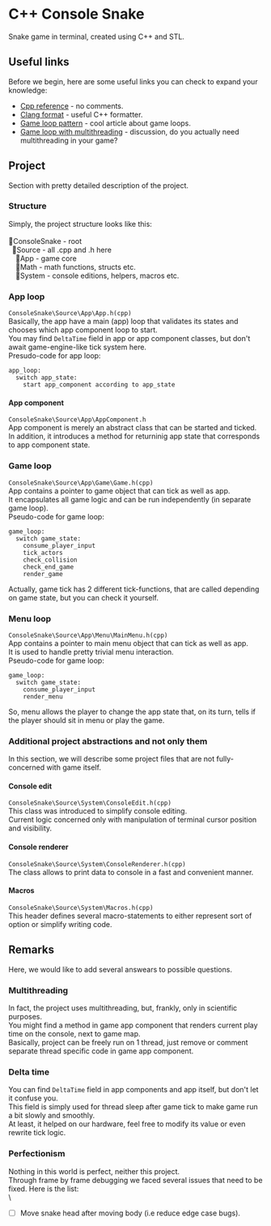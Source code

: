 # C++ Console Snake
Snake game in terminal, created using C++ and STL.

## Useful links
Before we begin, here are some useful links you can check to expand your knowledge:
- [Cpp reference](https://en.cppreference.com/) - no comments.
- [Clang format](https://clang.llvm.org/docs/ClangFormat.html) - useful C++ formatter.
- [Game loop pattern](http://gameprogrammingpatterns.com/game-loop.html) - cool article about game loops.
- [Game loop with multithreading](https://gamedev.stackexchange.com/questions/142504/game-loop-with-multithreading) - 
discussion, do you actually need multithreading in your game?

## Project
Section with pretty detailed description of the project.

### Structure
Simply, the project structure looks like this:\
\
📁ConsoleSnake - root\
&ensp;📁Source - all .cpp and .h here\
&emsp;📁App - game core\
&emsp;📁Math - math functions, structs etc.\
&emsp;📁System - console editions, helpers, macros etc.

### App loop
`ConsoleSnake\Source\App\App.h(cpp)`\
Basically, the app have a main (app) loop that validates its states and chooses which app component loop to start.\
You may find ```DeltaTime``` field in app or app component classes, but don't await game-engine-like tick system here.\
Presudo-code for app loop:
```
app_loop:
  switch app_state:
    start app_component according to app_state
```

#### App component
`ConsoleSnake\Source\App\AppComponent.h`\
App component is merely an abstract class that can be started and ticked.\
In addition, it introduces a method for returninig app state that corresponds to app component state.

### Game loop
`ConsoleSnake\Source\App\Game\Game.h(cpp)`\
App contains a pointer to game object that can tick as well as app.\
It encapsulates all game logic and can be run independently (in separate game loop).\
Pseudo-code for game loop:
```
game_loop:
  switch game_state:
    consume_player_input
    tick_actors
    check_collision
    check_end_game
    render_game
```
Actually, game tick has 2 different tick-functions, that are called depending on game state, but you can check it yourself.

### Menu loop
`ConsoleSnake\Source\App\Menu\MainMenu.h(cpp)`\
App contains a pointer to main menu object that can tick as well as app.\
It is used to handle pretty trivial menu interaction.\
Pseudo-code for game loop:
```
game_loop:
  switch game_state:
    consume_player_input
    render_menu
```
So, menu allows the player to change the app state that, on its turn, tells if the player should sit in menu or play the game.

### Additional project abstractions and not only them
In this section, we will describe some project files that are not fully-concerned with game itself.

#### Console edit
`ConsoleSnake\Source\System\ConsoleEdit.h(cpp)`\
This class was introduced to simplify console editing.\
Current logic concerned only with manipulation of terminal cursor position and visibility.

#### Console renderer
`ConsoleSnake\Source\System\ConsoleRenderer.h(cpp)`\
The class allows to print data to console in a fast and convenient manner.

#### Macros
`ConsoleSnake\Source\System\Macros.h(cpp)`\
This header defines several macro-statements to either represent sort of option or simplify writing code.

## Remarks
Here, we would like to add several answears to possible questions.

### Multithreading
In fact, the project uses multithreading, but, frankly, only in scientific purposes.\
You might find a method in game app component that renders current play time on the console, next to game map.\
Basically, project can be freely run on 1 thread, just remove or comment separate thread specific code in game app component.

### Delta time
You can find ```DeltaTime``` field in app components and app itself, but don't let it confuse you.\
This field is simply used for thread sleep after game tick to make game run a bit slowly and smoothly.\
At least, it helped on our hardware, feel free to modify its value or even rewrite tick logic.

### Perfectionism
Nothing in this world is perfect, neither this project.\
Through frame by frame debugging we faced several issues that need to be fixed. Here is the list:\
\
- [ ] Move snake head after moving body (i.e reduce edge case bugs).
